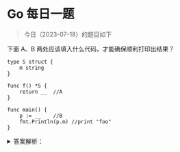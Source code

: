 # Go 每日一题

> 今日（2023-07-18）的题目如下

下面 A、B 两处应该填入什么代码，才能确保顺利打印出结果？

```golang
type S struct {
	m string
}

func f() *S {
	return __  //A
}

func main() {
	p := __    //B
	fmt.Println(p.m) //print "foo"
}
```

<details>
<summary>答案解析：</summary>
<div>


参考答案及解析：

```
A. &S{"foo"} 
B. *f() 或者 f()
```

f() 函数返回参数是指针类型，所以可以用 & 取结构体的指针；B 处，如果填 `*f()`，则 p 是 S 类型；如果填 `f()`，则 p 是 *S 类型，不过都可以使用 p.m 取得结构体的成员。


</div>
</details>
